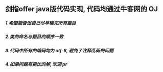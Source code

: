 ## 剑指offer java版代码实现, 代码均通过牛客网的 OJ

##### 1.希望能督促自己尽早输完所有题目

##### 2.类的命名与题目的顺序一致

##### 3.代码中所有的编码均为 utf-8, 避免了注释乱码的问题 

##### 4.如果问题有更优的解, 欢迎 pr

